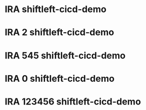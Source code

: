 # IRA shiftleft-cicd-demo
# IRA 2 shiftleft-cicd-demo
# IRA 545  shiftleft-cicd-demo
# IRA 0 shiftleft-cicd-demo
# IRA 123456  shiftleft-cicd-demo
